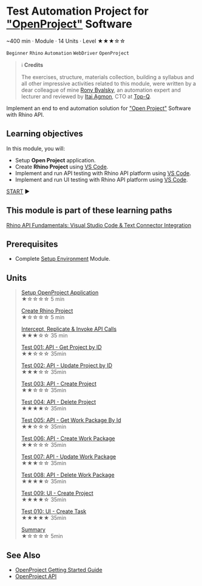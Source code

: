 # Test Automation Project for ["OpenProject"](https://www.openproject.org) Software

~400 min · Module · 14 Units · Level ★★★☆☆

`Beginner` `Rhino` `Automation` `WebDriver` `OpenProject`

> :information_source: **Credits**
>  
> The exercises, structure, materials collection, building a syllabus and all other impressive activities related to this module, were written by a dear colleague of mine [Rony Byalsky](https://www.linkedin.com/in/rony-byalsky-b9821212), an automation expert and lecturer and reviewed by [Itai Agmon](https://www.linkedin.com/in/itaiagmon/), CTO at [Top-Q](https://www.linkedin.com/company/top-q/mycompany/).  

Implement an end to end automation solution for ["Open Project"](https://www.openproject.org) Software with Rhino API.

## Learning objectives

In this module, you will:

* Setup **Open Project** application.
* Create **Rhino Project** using [VS Code](https://code.visualstudio.com).
* Implement and run API testing with Rhino API platform using [VS Code](https://code.visualstudio.com).
* Implement and run UI testing with Rhino API platform using [VS Code](https://code.visualstudio.com).

[START](./01.SetupOpenProjectApplication.md) :arrow_forward:

## This module is part of these learning paths  

[Rhino API Fundamentals: Visual Studio Code & Text Connector Integration](../Path.Path.RhinoApiFundamentalsVisualStudioCodeTextConnector.md.md)

## Prerequisites

* Complete [Setup Environment](../Tutorials.SetupEnvironment/00.Module.md) Module.

## Units

> [Setup OpenProject Application](./01.SetupOpenProjectApplication.md)  
  ★☆☆☆☆ 5 min  
>
> [Create Rhino Project](./02.CreateRhinoProject.md)  
  ★☆☆☆☆ 5 min  
>
> [Intercept, Replicate & Invoke API Calls](./03.InterceptAndReplicateAPICalls.md)  
  ★★★☆☆ 35 min  
>
> [Test 001: API - Get Project by ID](./04.Test001GetProjectById.md)  
  ★★☆☆☆ 35min  
>
> [Test 002: API - Update Project by ID](./05.Test002UpdateProjectById.md)  
  ★★★☆☆ 35min
>
> [Test 003: API - Create Project](./06.Test003CreateProject.md)  
  ★★☆☆☆ 35min  
>
> [Test 004: API - Delete Project](./07.Test004DeleteProject.md)  
  ★★★★☆ 35min
>
> [Test 005: API - Get Work Package By Id](./08.Test005GetWorkPackageById.md)  
  ★★☆☆☆ 35min
>
> [Test 006: API - Create Work Package](./09.Test006CreateWorkPackage.md)  
  ★★☆☆☆ 35min
>
> [Test 007: API - Update Work Package](./10.Test007UpdateWorkPackage.md)  
  ★★★☆☆ 35min
>
> [Test 008: API - Delete Work Package](./11.Test008DeleteWorkPackage.md)  
  ★★★★☆ 35min
>
> [Test 009: UI - Create Project](./12.Test009CreateProject.md)  
  ★★★★☆ 35min
>
> [Test 010: UI - Create Task](./13.Test010CreateTask.md)  
  ★★★★★ 35min
>
> [Summary](./14.Summary.md)  
  ★☆☆☆☆ 5min

## See Also

* [OpenProject Getting Started Guide](https://www.openproject.org/docs/getting-started/)
* [OpenProject API](https://www.openproject.org/docs/api/)
